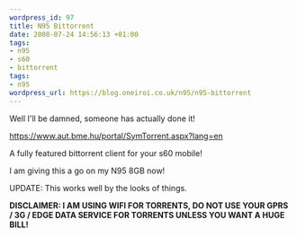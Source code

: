 ```yaml
--- 
wordpress_id: 97
title: N95 Bittorrent
date: 2008-07-24 14:56:13 +01:00
tags: 
- n95
- s60
- bittorrent
tags: 
- n95
wordpress_url: https://blog.oneiroi.co.uk/n95/n95-bittorrent
---
```

Well I'll be damned, someone has actually done it!

<a href="https://www.aut.bme.hu/portal/SymTorrent.aspx?lang=en">https://www.aut.bme.hu/portal/SymTorrent.aspx?lang=en</a>

A fully featured bittorrent client for your s60 mobile!

I am giving this a go on my N95 8GB now!

UPDATE: This works well by the looks of things.

<strong>DISCLAIMER: I AM USING WIFI FOR TORRENTS, DO NOT USE YOUR GPRS / 3G / EDGE DATA SERVICE FOR TORRENTS UNLESS YOU WANT A HUGE BILL!</strong>
